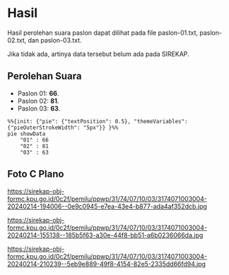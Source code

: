 # Hasil

Hasil perolehan suara paslon dapat dilihat pada file paslon-01.txt, paslon-02.txt, dan paslon-03.txt.

Jika tidak ada, artinya data tersebut belum ada pada SIREKAP.

## Perolehan Suara

 * Paslon 01: **66**.
 * Paslon 02: **81**.
 * Paslon 03: **63**.

```mermaid
%%{init: {"pie": {"textPosition": 0.5}, "themeVariables": {"pieOuterStrokeWidth": "5px"}} }%%
pie showData
    "01" : 66
    "02" : 81
    "03" : 63
```
## Foto C Plano

https://sirekap-obj-formc.kpu.go.id/0c2f/pemilu/ppwp/31/74/07/10/03/3174071003004-20240214-194006--0e9c0945-e7ea-43e4-b877-ada4af352dcb.jpg

https://sirekap-obj-formc.kpu.go.id/0c2f/pemilu/ppwp/31/74/07/10/03/3174071003004-20240214-155138--185b5f63-a30e-44f8-bb51-a6b0236066da.jpg

https://sirekap-obj-formc.kpu.go.id/0c2f/pemilu/ppwp/31/74/07/10/03/3174071003004-20240214-210239--5eb9e889-49f8-4154-82e5-2335dd66fd94.jpg
